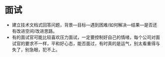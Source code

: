 # 面试
- 建立技术文档式回答问题，背景—目标—遇到困难/如何解决—结果—是否还有改进空间/改进思路。
- 有的面试官可能比较喜欢压力面试，一定要控制好自己的情绪，每个公司对面试官的要求不一样，平和好心态，能否面过，有时真的是运气，别太看重得与失了，别急眼，犯不上。